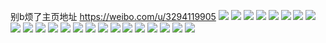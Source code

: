 别b烦了主页地址 https://weibo.com/u/3294119905 
![](https://wx4.sinaimg.cn/mw2000/c45847e1gy1h88lle3ujij22c0341e83.jpg) 
![](https://wx4.sinaimg.cn/mw2000/c45847e1gy1h88llay2zaj22c03411kz.jpg) 
![](https://wx4.sinaimg.cn/mw2000/c45847e1gy1h87aw4m7rlj22dc34h4qr.jpg) 
![](https://wx4.sinaimg.cn/mw2000/c45847e1gy1h87avxjw1jj22dc35sqv7.jpg) 
![](https://wx4.sinaimg.cn/mw2000/c45847e1gy1h87aw2msv3j22db35s7wk.jpg) 
![](https://wx4.sinaimg.cn/mw2000/c45847e1gy1h87aw6qz5sj22db35su0z.jpg) 
![](https://wx4.sinaimg.cn/mw2000/c45847e1gy1h87awdooirj22dc35skjn.jpg) 
![](https://wx4.sinaimg.cn/mw2000/c45847e1gy1h87avt67myj22dr36cb2c.jpg) 
![](https://wx4.sinaimg.cn/mw2000/c45847e1gy1h869b391syj21ba0zgdoz.jpg) 
![](https://wx4.sinaimg.cn/mw2000/c45847e1gy1h869b59h5ij21sc2dse82.jpg) 
![](https://wx4.sinaimg.cn/mw2000/c45847e1gy1h869adpf4uj20zk0zkwj5.jpg) 
![](https://wx4.sinaimg.cn/mw2000/c45847e1gy1h869b2uvg4j22c03404qq.jpg) 
![](https://wx4.sinaimg.cn/mw2000/c45847e1gy1h869ada6phj22c0340qv5.jpg) 
![](https://wx4.sinaimg.cn/mw2000/c45847e1gy1h869b0z2l0j22c0340hdv.jpg) 
![](https://wx4.sinaimg.cn/mw2000/c45847e1gy1h869aiiurgj22c0340qv6.jpg) 
![](https://wx4.sinaimg.cn/mw2000/c45847e1gy1h7v9xaafsnj22c02c1npf.jpg) 
![](https://wx4.sinaimg.cn/mw2000/c45847e1gy1h7v9x7d4fyj22c02c0hdt.jpg) 
![](https://wx4.sinaimg.cn/mw2000/c45847e1gy1h7v9xbl2v4j22c02c0b2a.jpg) 
![](https://wx4.sinaimg.cn/mw2000/c45847e1gy1h5errhmilaj22bz340x6r.jpg) 
![](https://wx4.sinaimg.cn/mw2000/c45847e1gy1h2qqe6gbd3j22c0340kjn.jpg) 
![](https://wx4.sinaimg.cn/mw2000/c45847e1gy1h2qqeaklizj22c0340kjn.jpg) 
![](https://wx4.sinaimg.cn/mw2000/c45847e1gy1h2qqe3c5b3j22c03404qs.jpg) 
![](https://wx4.sinaimg.cn/mw2000/c45847e1gy1h2aqwmhvj2j20u0140n3i.jpg) 
